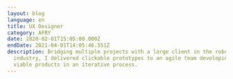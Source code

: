 ```yaml
---
layout: blog
language: en
title: UX Designer
category: AFRY
date: 2020-02-01T15:05:00.000Z
endDate: 2021-04-01T14:05:46.551Z
description: Bridging multiple projects with a large client in the robotics
  industry, I delivered clickable prototypes to an agile team developing minimal
  viable products in an iterative process.
---
```


